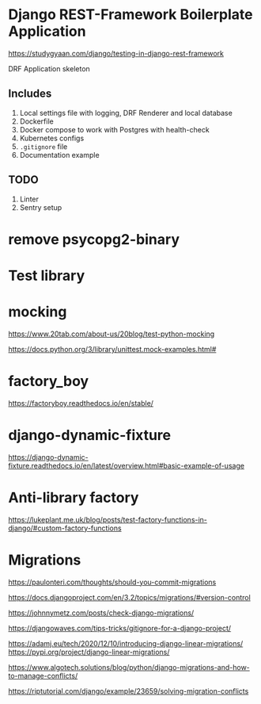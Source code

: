 # Django REST-Framework Boilerplate Application
https://studygyaan.com/django/testing-in-django-rest-framework

DRF Application skeleton

## Includes
1. Local settings file with logging, DRF Renderer and local database
2. Dockerfile
3. Docker compose to work with Postgres with health-check
4. Kubernetes configs
5. `.gitignore` file
6. Documentation example

## TODO
1. Linter
2. Sentry setup


# remove psycopg2-binary



# Test library
# mocking
https://www.20tab.com/about-us/20blog/test-python-mocking

https://docs.python.org/3/library/unittest.mock-examples.html#

# factory_boy
https://factoryboy.readthedocs.io/en/stable/

# django-dynamic-fixture
https://django-dynamic-fixture.readthedocs.io/en/latest/overview.html#basic-example-of-usage

# Anti-library factory
https://lukeplant.me.uk/blog/posts/test-factory-functions-in-django/#custom-factory-functions


# Migrations
https://paulonteri.com/thoughts/should-you-commit-migrations

https://docs.djangoproject.com/en/3.2/topics/migrations/#version-control

https://johnnymetz.com/posts/check-django-migrations/

https://djangowaves.com/tips-tricks/gitignore-for-a-django-project/

https://adamj.eu/tech/2020/12/10/introducing-django-linear-migrations/
https://pypi.org/project/django-linear-migrations/

https://www.algotech.solutions/blog/python/django-migrations-and-how-to-manage-conflicts/

https://riptutorial.com/django/example/23659/solving-migration-conflicts